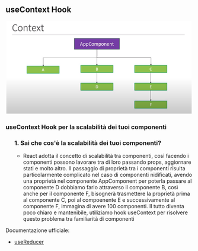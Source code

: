 ## useContext Hook

<div align="center">
    <img src="src/assets/context.png" alt="useContext" width="500" height="250">
</div>

### useContext Hook per la scalabilità dei tuoi componenti

<ul
    <li><h3>1. Sai che cos'è la scalabilità dei tuoi componenti?</h3></li>
    <ul>
        <li>
            React adotta il concetto di scalabilità tra componenti, così facendo i componenti possono lavorare tra di loro passando props, aggiornare stati e molto altro. 
            Il passaggio di proprietà tra i componenti risulta particolarmente complicato nel caso di componenti nidificati, avendo una proprietà nel componente AppComponent per poterla passare al componente D dobbiamo farlo attraverso              il componente B, così anche per il componente F, bisognerà trasmettere la proprietà prima al componente C, poi al compoenente E e successivamente al componente F, immagina di avere 100 componenti. Il tutto diventa poco                   chiaro e mantenibile, utiliziamo hook useContext per risolvere questo problema tra familiarità di componenti
        </li>
     </ul>
</ul>


Documentazione ufficiale:
- [useReducer](https://react.dev/reference/react/useContext)
